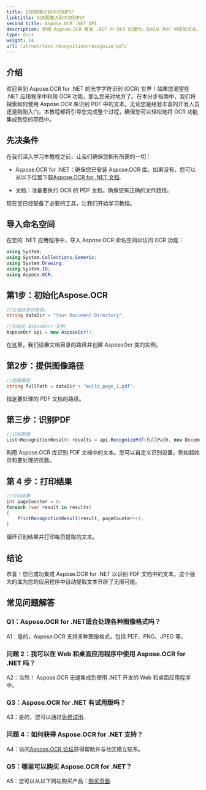```yaml
---
title: OCR图像识别中识别PDF
linktitle: OCR图像识别中识别PDF
second_title: Aspose.OCR .NET API
description: 使用 Aspose.OCR 释放 .NET 中 OCR 的潜力。轻松从 PDF 中提取文本。立即下载以获得无缝集成体验。
type: docs
weight: 14
url: /zh/net/text-recognition/recognize-pdf/
---
```

## 介绍

欢迎来到 Aspose.OCR for .NET 的光学字符识别 (OCR) 世界！如果您渴望在 .NET 应用程序中利用 OCR 功能，那么您来对地方了。在本分步指南中，我们将探索如何使用 Aspose.OCR 库识别 PDF 中的文本。无论您是经验丰富的开发人员还是刚刚入门，本教程都将引导您完成整个过程，确保您可以轻松地将 OCR 功能集成到您的项目中。

## 先决条件

在我们深入学习本教程之前，让我们确保您拥有所需的一切：

-  Aspose.OCR for .NET：确保您已安装 Aspose.OCR 库。如果没有，您可以从以下位置下载[Aspose.OCR for .NET 文档](https://reference.aspose.com/ocr/net/).

- 文档：准备要执行 OCR 的 PDF 文档。确保您有正确的文件路径。

现在您已经配备了必要的工具，让我们开始学习教程。

## 导入命名空间

在您的 .NET 应用程序中，导入 Aspose.OCR 命名空间以访问 OCR 功能：

```csharp
using System;
using System.Collections.Generic;
using System.Drawing;
using System.IO;
using Aspose.OCR;
```

## 第1步：初始化Aspose.OCR

```csharp
//文档目录的路径。
string dataDir = "Your Document Directory";

//初始化 AsposeOcr 实例
AsposeOcr api = new AsposeOcr();
```

在这里，我们设置文档目录的路径并创建 AsposeOcr 类的实例。

## 第2步：提供图像路径

```csharp
//图像路径
string fullPath = dataDir + "multi_page_1.pdf";
```

指定要处理的 PDF 文档的路径。

## 第三步：识别PDF

```csharp
//识别图像
List<RecognitionResult> results = api.RecognizePdf(fullPath, new DocumentRecognitionSettings { StartPage = 2, PagesNumber = 2 });
```

利用 Aspose.OCR 库识别 PDF 文档中的文本。您可以自定义识别设置，例如起始页和要处理的页数。

## 第 4 步：打印结果

```csharp
//打印结果
int pageCounter = 0;
foreach (var result in results)
{
    PrintRecognitionResult(result, pageCounter++);
}
```

循环识别结果并打印每页提取的文本。

## 结论

恭喜！您已成功集成 Aspose.OCR for .NET 以识别 PDF 文档中的文本。这个强大的库为您的应用程序中自动提取文本开辟了无限可能。

## 常见问题解答

### Q1：Aspose.OCR for .NET适合处理各种图像格式吗？

A1：是的，Aspose.OCR 支持多种图像格式，包括 PDF、PNG、JPEG 等。

### 问题 2：我可以在 Web 和桌面应用程序中使用 Aspose.OCR for .NET 吗？

A2：当然！ Aspose.OCR 无缝集成到使用 .NET 开发的 Web 和桌面应用程序中。

### Q3：Aspose.OCR for .NET 有试用版吗？

 A3：是的，您可以通过[免费试用](https://releases.aspose.com/).

### 问题 4：如何获得 Aspose.OCR for .NET 支持？

 A4：访问[Aspose.OCR 论坛](https://forum.aspose.com/c/ocr/16)获得帮助并与社区建立联系。

### Q5：哪里可以购买 Aspose.OCR for .NET？

 A5：您可以从以下网站购买产品：[购买页面](https://purchase.aspose.com/buy).